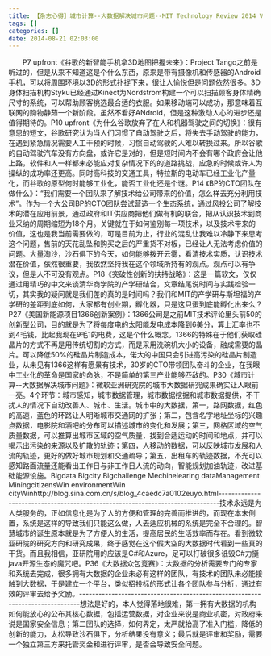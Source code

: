 ```yaml
---
title: 【杂志心得】城市计算--大数据解决城市问题--MIT Technology Review 2014 VOL.6
tags: []
categories: []
date: 2014-08-21 02:03:00 
---
```



&emsp;&emsp;P7 upfront《谷歌的新智能手机拿3D地图把握未来》：Project Tango之前是听过的，但是从来不知道这是个什么东西，原来是带有摄像机和传感器的Android手机，可以将周围环境以3D的形式扑捉下来，很让人愉悦但是问题依然很多。3D身体扫描机构Styku已经通过Kinect为Nordstrom构建一个可以扫描顾客身体精确尺寸的系统，可以帮助顾客挑选最合适的衣服。如果移动端可以成功，那意味着互联网的购物静茹一个新阶段。虽然不看好ANdroid，但是这种激动人心的进步还是值得期待的。P10 upfront《为什么谷歌放弃了在人和机器驾驶之间的切换》：很有意思的短文，谷歌研究认为当人们习惯了自动驾驶之后，将失去手动驾驶的能力，在遇到紧急情况需要人工干预的时候，习惯自动驾驶的人难以转换过来。所以谷歌的自动驾驶汽车没有方向盘，或许它是对的，但是短时间内不会有哪个政府会让他上路，软件和人一样都未必能应对复杂情况下的的道路挑战，应急的时候或许人为操纵的成功率还更高。同时高科技的交通工具，特拉斯的电动车已经工业化产量化，而谷歌的原型何时能够工业化，能否工业化还是个谜。P14 《BP的CTO团队在做什么》：“我们需要一个团队来了解技术给公司带来的价值，怎么样去充分利用技术”。作为一个大公司BP的CTO团队尝试营造一个生态系统，通过风投公司了解技术的潜在应用前景，通过政府和IT供应商把他们做有机的联合，把从认识技术到商业采纳的周期缩短为18个月。关键就在于如何鉴别每一项技术，以及技术带来的价值，这也是我当前需要做的，可是目前为止，行业的混乱让我难以冷静下来思考这个问题，售前的天花乱坠和购买之后的严重货不对板，已经让人无法考虑价值的问题。大量淘沙，沙石俱下的今天，如何能够拨开云雾，看清技术实质，认识技术潜在价值，依然很重要，我依然坚持我在这个领域所持有的观点。观点可以有争议，但是人不可没有观点。P18《突破性创新的扶持战略》：这是一篇软文，仅仅通过用精巧的中文来谈清华商学院的产学研结合，文章结尾说时间与实践检验一切，其实我的疑问就是我们差的真的是时间吗？我们和MIT的产学研与斯坦福的产学研的差距到底如何，大家都有创业期，孵化器，只是这只蛋到底能孵化出来么？P27《美国新能源项目1366创新案例》：1366公司是之前MIT技术评论里头前50的创新型公司，目的就是为了将每度电的太阳能发电成本降到6美分，算上汇率也不到4毛钱，比起我现在9毛1的电费，这是个什么概念。1366的特殊在于他们获取硅晶片的方式不再是用传统切割的方式，而是采用洗碗机大小的设备，融成需要的晶片。可以降低50%的硅晶片制造成本，偌大的中国只会引进高污染的硅晶片制造业，从未见有1366这样有愿景有技术，30岁的CTO带领团队奋斗的企业，在我眼中工业化的革命是国家的命脉，不是简单的第三产业能够匹敌的。P30《城市计算--大数据解决城市问题》：微软亚洲研究院的城市大数据研究成果确实让人眼前一亮。4个环节：城市感知，城市数据管理，城市数据挖掘和城市数据提供，不干扰人的情况下自动改善人、城市、生活。城市中的大数据，第一，路网数据，红色的高速，蓝色的环路让人明晰城市交通网的扩张；第二，包含名字地址坐标的兴趣点数据，电影院和酒吧的分布可以描述城市的变化和发展；第三，网格区域的空气质量数据，可以推算出城市区域的空气质量，找到合适运动的时间和地点，并可以揭示出污染的来源以及扩散的轨迹；第四，人移动的数据，可以反映城市发展和人流的轨迹，更好的做好城市规划和交通疏导；第五，出租车的轨迹数据，不光可以感知路面流量还能看出工作日与非工作日人流的动向，智能规划加油轨迹，改进基础能源设施。Bigdata Bigcity Bigchallenge Mechinelearing dataManagement MiningcitizensWin environmentWin cityWinhttp://blog.sina.com.cn/s/blog_4caedc7a0102euyo.html------------------------------------------------------------------------------技术永远是为人类服务的，正如信息化是为了人的方便和管理的完善而推进的，而现在本末倒置，系统是这样的导致我们只能这么做，人去适应机械的系统是完全不合理的。智慧城市的诞生原本就是为了方便人的生活，提高居民的生活效率而存在。看到微软亚研院的研究方向和研究成果，终于感觉在这个假大空的大数据时代看到一些真的干货。而且我相信，亚研院用的应该是C#和Azure，足可以打破很多诋毁C#力挺java开源生态的魔咒吧。P36《大数据众包竞赛》：大数据的分析需要专门的专家和系统去完成，很多拥有大数据的企业未必有这样的团队，有技术的团队未必能接触到大数据，于是建立一个平台，类似招投标的形式让各个团队参与分析，通过有效的评审去给予奖励。------------------------------------------------------------------------------想法是好的，本人觉得落地很难，第一拥有大数据的机构如何能放心的公布其核心数据，包括运营数据，对企业来说是商业机密，对政府来说是国家安全信息；第二团队的选择，如何界定，太严就抬高了准入门槛，降低的创新的能力，太松导致沙石俱下，分析结果没有意义；最后就是评审和奖励，需要一个独立第三方来托管奖金和进行评审，是否会导致安全问题。